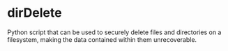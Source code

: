 # dirDelete
Python script that can be used to securely delete files and directories on a filesystem, making the data contained within them unrecoverable.
